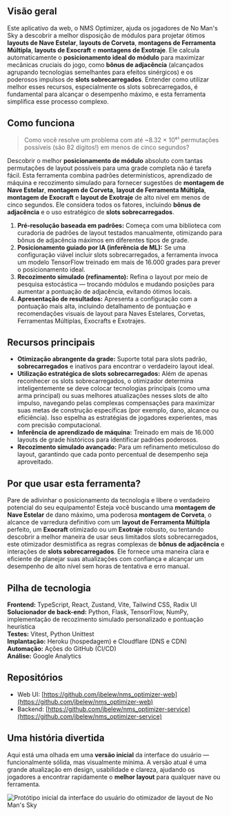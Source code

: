 ## Visão geral

Este aplicativo da web, o NMS Optimizer, ajuda os jogadores de No Man's Sky a descobrir a melhor disposição de módulos para projetar ótimos **layouts de Nave Estelar**, **layouts de Corveta**, **montagens de Ferramenta Múltipla**, **layouts de Exocraft** e **montagens de Exotraje**. Ele calcula automaticamente o **posicionamento ideal do módulo** para maximizar mecânicas cruciais do jogo, como **bônus de adjacência** (alcançados agrupando tecnologias semelhantes para efeitos sinérgicos) e os poderosos impulsos de **slots sobrecarregados**. Entender como utilizar melhor esses recursos, especialmente os slots sobrecarregados, é fundamental para alcançar o desempenho máximo, e esta ferramenta simplifica esse processo complexo.

## Como funciona

> Como você resolve um problema com até ~8.32 × 10⁸¹ permutações possíveis (são 82 dígitos!) em menos de cinco segundos?

Descobrir o melhor **posicionamento de módulo** absoluto com tantas permutações de layout possíveis para uma grade completa não é tarefa fácil. Esta ferramenta combina padrões determinísticos, aprendizado de máquina e recozimento simulado para fornecer sugestões de **montagem de Nave Estelar**, **montagem de Corveta**, **layout de Ferramenta Múltipla**, **montagem de Exocraft** e **layout de Exotraje** de alto nível em menos de cinco segundos. Ele considera todos os fatores, incluindo **bônus de adjacência** e o uso estratégico de **slots sobrecarregados**.

1.  **Pré-resolução baseada em padrões:** Começa com uma biblioteca com curadoria de padrões de layout testados manualmente, otimizando para bônus de adjacência máximos em diferentes tipos de grade.
2.  **Posicionamento guiado por IA (inferência de ML):** Se uma configuração viável incluir slots sobrecarregados, a ferramenta invoca um modelo TensorFlow treinado em mais de 16.000 grades para prever o posicionamento ideal.
3.  **Recozimento simulado (refinamento):** Refina o layout por meio de pesquisa estocástica — trocando módulos e mudando posições para aumentar a pontuação de adjacência, evitando ótimos locais.
4.  **Apresentação de resultados:** Apresenta a configuração com a pontuação mais alta, incluindo detalhamento de pontuação e recomendações visuais de layout para Naves Estelares, Corvetas, Ferramentas Múltiplas, Exocrafts e Exotrajes.

## Recursos principais

- **Otimização abrangente da grade:** Suporte total para slots padrão, **sobrecarregados** e inativos para encontrar o verdadeiro layout ideal.
- **Utilização estratégica de slots sobrecarregados:** Além de apenas reconhecer os slots sobrecarregados, o otimizador determina inteligentemente se deve colocar tecnologias principais (como uma arma principal) ou suas melhores atualizações nesses slots de alto impulso, navegando pelas complexas compensações para maximizar suas metas de construção específicas (por exemplo, dano, alcance ou eficiência). Isso espelha as estratégias de jogadores experientes, mas com precisão computacional.
- **Inferência de aprendizado de máquina:** Treinado em mais de 16.000 layouts de grade históricos para identificar padrões poderosos.
- **Recozimento simulado avançado:** Para um refinamento meticuloso do layout, garantindo que cada ponto percentual de desempenho seja aproveitado.

## Por que usar esta ferramenta?

Pare de adivinhar o posicionamento da tecnologia e libere o verdadeiro potencial do seu equipamento! Esteja você buscando uma **montagem de Nave Estelar** de dano máximo, uma poderosa **montagem de Corveta**, o alcance de varredura definitivo com um **layout de Ferramenta Múltipla** perfeito, um **Exocraft** otimizado ou um **Exotraje** robusto, ou tentando descobrir a melhor maneira de usar seus limitados slots sobrecarregados, este otimizador desmistifica as regras complexas de **bônus de adjacência** e interações de **slots sobrecarregados**. Ele fornece uma maneira clara e eficiente de planejar suas atualizações com confiança e alcançar um desempenho de alto nível sem horas de tentativa e erro manual.

## Pilha de tecnologia

**Frontend:** TypeScript, React, Zustand, Vite, Tailwind CSS, Radix UI\
**Solucionador de back-end:** Python, Flask, TensorFlow, NumPy, implementação de recozimento simulado personalizado e pontuação heurística\
**Testes:** Vitest, Python Unittest\
**Implantação:** Heroku (hospedagem) e Cloudflare (DNS e CDN)\
**Automação:** Ações do GitHub (CI/CD)\
**Análise:** Google Analytics

## Repositórios

- Web UI: [https://github.com/jbelew/nms_optimizer-web](https://github.com/jbelew/nms_optimizer-web)
- Backend: [https://github.com/jbelew/nms_optimizer-service](https://github.com/jbelew/nms_optimizer-service)

## Uma história divertida

Aqui está uma olhada em uma **versão inicial** da interface do usuário — funcionalmente sólida, mas visualmente mínima. A versão atual é uma grande atualização em design, usabilidade e clareza, ajudando os jogadores a encontrar rapidamente o **melhor layout** para qualquer nave ou ferramenta.

![Protótipo inicial da interface do usuário do otimizador de layout de No Man's Sky](/assets/img/screenshots/screenshot_v03.png)